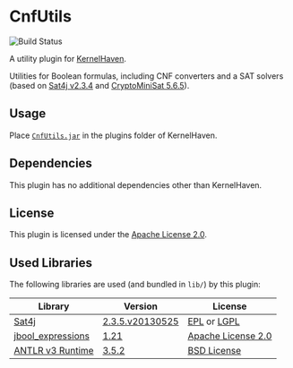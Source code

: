 # CnfUtils

![Build Status](https://jenkins.sse.uni-hildesheim.de/buildStatus/icon?job=KernelHaven_CnfUtils)

A utility plugin for [KernelHaven](https://github.com/KernelHaven/KernelHaven).

Utilities for Boolean formulas, including CNF converters and a SAT solvers (based on [Sat4j v2.3.4](https://www.sat4j.org/) and [CryptoMiniSat 5.6.5](https://github.com/msoos/cryptominisat)).

## Usage

Place [`CnfUtils.jar`](https://jenkins.sse.uni-hildesheim.de/view/KernelHaven/job/KernelHaven_CnfUtils/lastSuccessfulBuild/artifact/build/jar/CnfUtils.jar) in the plugins folder of KernelHaven.

## Dependencies

This plugin has no additional dependencies other than KernelHaven.

## License

This plugin is licensed under the [Apache License 2.0](https://www.apache.org/licenses/LICENSE-2.0.html).

## Used Libraries

The following libraries are used (and bundled in `lib/`) by this plugin:

| Library | Version | License |
|---------|---------|---------|
| [Sat4j](https://www.sat4j.org/) | [2.3.5.v20130525](http://download.forge.ow2.org/sat4j/sat4j-core-v20130525.zip) | [EPL](https://www.eclipse.org/legal/epl-v10.html) or [LGPL](https://www.gnu.org/licenses/lgpl.html) |
| [jbool_expressions](https://github.com/bpodgursky/jbool_expressions) | [1.21](https://mvnrepository.com/artifact/com.bpodgursky/jbool_expressions/1.21) | [Apache License 2.0](https://www.apache.org/licenses/LICENSE-2.0.html) |
| [ANTLR v3 Runtime](https://www.antlr3.org/download.html) | [3.5.2](https://mvnrepository.com/artifact/org.antlr/antlr-runtime/3.5.2) | [BSD License](https://www.antlr.org/license.html) |

